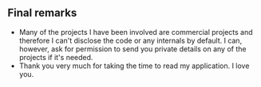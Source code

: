 
## Final remarks

* Many of the projects I have been involved are commercial projects and therefore I can't disclose the code or any internals by default. I can, however, ask for permission to send you private details on any of the projects if it's needed.
* Thank you very much for taking the time to read my application. I love you.